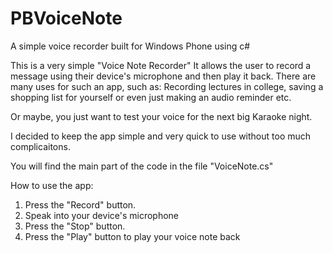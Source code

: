 # PBVoiceNote
A simple voice recorder built for Windows Phone using c#

This is a very simple "Voice Note Recorder" 
It allows the user to record a message using their device's microphone and then play it back. 
There are many uses for such an app, such as:
Recording lectures in college, saving a shopping list for yourself or even just making an audio reminder etc.

Or maybe, you just want to test your voice for the next big Karaoke night.

I decided to keep the app simple and very quick to use without too much complicaitons. 

You will find the main part of the code in the file "VoiceNote.cs"

How to use the app: 
1. Press the "Record" button.
2. Speak into your device's microphone
3. Press the "Stop" button.
4. Press the "Play" button to play your voice note back
